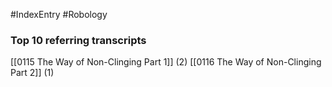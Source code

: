 #IndexEntry #Robology

### Top 10 referring transcripts
[[0115 The Way of Non-Clinging Part 1]] (2)
[[0116 The Way of Non-Clinging Part 2]] (1)

